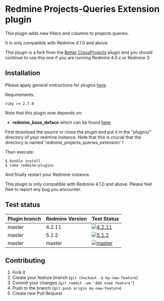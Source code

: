 # Redmine Projects-Queries Extension plugin

This plugin adds new filters and columns to projects queries.

It is only compatible with Redmine 4.1.0 and above.

This plugin is a fork from the [Better CrossProjects](https://github.com/jbbarth/redmine_better_crossprojects) plugin and you should continue to use this one if you are running Redmine 4.0.x or Redmine 3.


## Installation

Please apply general instructions for plugins [here](http://www.redmine.org/wiki/redmine/Plugins).

Requirements:

    ruby >= 2.7.0
    
Note that this plugin now depends on:
* **redmine_base_deface** which can be found [here](https://github.com/jbbarth/redmine_base_deface)

First download the source or clone the plugin and put it in the "plugins/" directory of your redmine instance. Note that this is crucial that the directory is named 'redmine_projects_queries_extension' !

Then execute:

    $ bundle install
    $ rake redmine:plugins

And finally restart your Redmine instance.

This plugin is only compatible with Redmine 4.1.0 and above.
Please feel free to report any bug you encounter.

## Test status

|Plugin branch| Redmine Version | Test Status       |
|-------------|-----------------|-------------------|
|master       | 4.2.11          | [![4.2.11][1]][5] |
|master       | 5.1.2           | [![5.1.2][2]][5]  |
|master       | master          | [![master][3]][5] |

[1]: https://github.com/nanego/redmine_projects_queries_extension/actions/workflows/4_2_11.yml/badge.svg
[2]: https://github.com/nanego/redmine_projects_queries_extension/actions/workflows/5_1_2.yml/badge.svg
[3]: https://github.com/nanego/redmine_projects_queries_extension/actions/workflows/master.yml/badge.svg
[5]: https://github.com/nanego/redmine_projects_queries_extension/actions

## Contributing

1. Fork it
2. Create your feature branch (`git checkout -b my-new-feature`)
3. Commit your changes (`git commit -am 'Add some feature'`)
4. Push to the branch (`git push origin my-new-feature`)
5. Create new Pull Request
